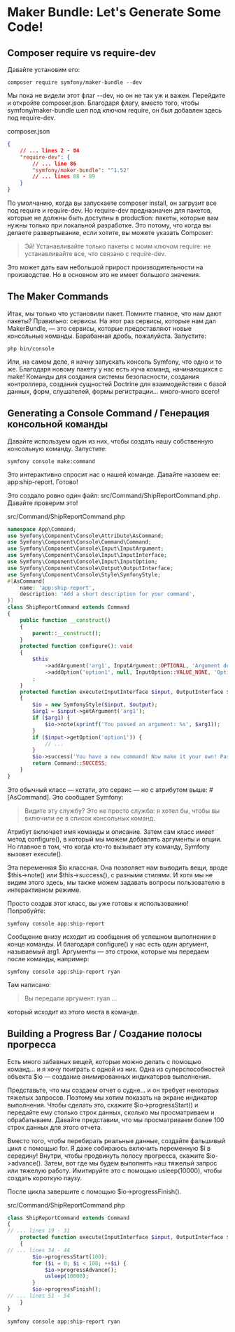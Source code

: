 # Maker Bundle: Let's Generate Some Code!

## Composer require vs require-dev

Давайте установим его:

```
composer require symfony/maker-bundle --dev
```

Мы пока не видели этот флаг --dev, но он не так уж и важен. Перейдите и откройте composer.json. Благодаря флагу, вместо того, чтобы symfony/maker-bundle шел под ключом require, он был добавлен здесь под require-dev.

composer.json

```json
{
	// ... lines 2 - 84
	"require-dev": {
		// ... line 86
		"symfony/maker-bundle": "^1.52"
		// ... lines 88 - 89
	}
}
```

По умолчанию, когда вы запускаете composer install, он загрузит все под require и require-dev. Но require-dev предназначен для пакетов, которые не должны быть доступны в production: пакеты, которые вам нужны только при локальной разработке. Это потому, что когда вы делаете развертывание, если хотите, вы можете указать Composer:

> Эй! Устанавливайте только пакеты с моим ключом require: не устанавливайте все, что связано с require-dev.

Это может дать вам небольшой прирост производительности на производстве. Но в основном это не имеет большого значения.

## The Maker Commands

Итак, мы только что установили пакет. Помните главное, что нам дают пакеты? Правильно: сервисы. На этот раз сервисы, которые нам дал MakerBundle, — это сервисы, которые предоставляют новые консольные команды. Барабанная дробь, пожалуйста. Запустите:

```
php bin/console
```

Или, на самом деле, я начну запускать консоль Symfony, что одно и то же. Благодаря новому пакету у нас есть куча команд, начинающихся с make! Команды для создания системы безопасности, создания контроллера, создания сущностей Doctrine для взаимодействия с базой данных, форм, слушателей, формы регистрации... много-много всего!

## Generating a Console Command / Генерация консольной команды

Давайте используем один из них, чтобы создать нашу собственную консольную команду. Запустите:

```
symfony console make:command
```

Это интерактивно спросит нас о нашей команде. Давайте назовем ее: app:ship-report. Готово!

Это создало ровно один файл: src/Command/ShipReportCommand.php. Давайте проверим это!

src/Command/ShipReportCommand.php

```php
namespace App\Command;
use Symfony\Component\Console\Attribute\AsCommand;
use Symfony\Component\Console\Command\Command;
use Symfony\Component\Console\Input\InputArgument;
use Symfony\Component\Console\Input\InputInterface;
use Symfony\Component\Console\Input\InputOption;
use Symfony\Component\Console\Output\OutputInterface;
use Symfony\Component\Console\Style\SymfonyStyle;
#[AsCommand(
    name: 'app:ship-report',
    description: 'Add a short description for your command',
)]
class ShipReportCommand extends Command
{
    public function __construct()
    {
        parent::__construct();
    }
    protected function configure(): void
    {
        $this
            ->addArgument('arg1', InputArgument::OPTIONAL, 'Argument description')
            ->addOption('option1', null, InputOption::VALUE_NONE, 'Option description')
        ;
    }
    protected function execute(InputInterface $input, OutputInterface $output): int
    {
        $io = new SymfonyStyle($input, $output);
        $arg1 = $input->getArgument('arg1');
        if ($arg1) {
            $io->note(sprintf('You passed an argument: %s', $arg1));
        }
        if ($input->getOption('option1')) {
            // ...
        }
        $io->success('You have a new command! Now make it your own! Pass --help to see your options.');
        return Command::SUCCESS;
    }
}
```

Это обычный класс — кстати, это сервис — но с атрибутом выше: #[AsCommand]. Это сообщает Symfony:

> Видите эту службу? Это не просто служба: я хотел бы, чтобы вы включили ее в список консольных команд.

Атрибут включает имя команды и описание. Затем сам класс имеет метод configure(), в который мы можем добавлять аргументы и опции. Но главное в том, что когда кто-то вызывает эту команду, Symfony вызовет execute().

Эта переменная $io классная. Она позволяет нам выводить вещи, вроде $this->note() или $this->success(), с разными стилями. И хотя мы не видим этого здесь, мы также можем задавать вопросы пользователю в интерактивном режиме.

Просто создав этот класс, вы уже готовы к использованию! Попробуйте:

```
symfony console app:ship-report
```

Сообщение внизу исходит из сообщения об успешном выполнении в конце команды. И благодаря configure() у нас есть один аргумент, называемый arg1. Аргументы — это строки, которые мы передаем после команды, например:

```
symfony console app:ship-report ryan
```

Там написано:

> Вы передали аргумент: ryan ...

который исходит из этого места в команде.

## Building a Progress Bar / Создание полосы прогресса

Есть много забавных вещей, которые можно делать с помощью команд... и я хочу поиграть с одной из них. Одна из суперспособностей объекта $io — создание анимированных индикаторов выполнения.

Представьте, что мы создаем отчет о судне... и он требует некоторых тяжелых запросов. Поэтому мы хотим показать на экране индикатор выполнения. Чтобы сделать это, скажите $io->progressStart() и передайте ему столько строк данных, сколько мы просматриваем и обрабатываем. Давайте представим, что мы просматриваем более 100 строк данных для этого отчета.

Вместо того, чтобы перебирать реальные данные, создайте фальшивый цикл с помощью for. Я даже собираюсь включить переменную $i в середину! Внутри, чтобы продвинуть полосу прогресса, скажите $io->advance(). Затем, вот где мы будем выполнять наш тяжелый запрос или тяжелую работу. Имитируйте это с помощью usleep(10000), чтобы создать короткую паузу.

После цикла завершите с помощью $io->progressFinish().

src/Command/ShipReportCommand.php

```php
class ShipReportCommand extends Command
{
// ... lines 19 - 31
    protected function execute(InputInterface $input, OutputInterface $output): int
    {
// ... lines 34 - 44
        $io->progressStart(100);
        for ($i = 0; $i < 100; ++$i) {
            $io->progressAdvance();
            usleep(10000);
        }
        $io->progressFinish();
// ... lines 51 - 54
    }
}
```

```
symfony console app:ship-report ryan
```